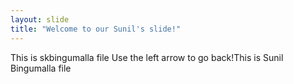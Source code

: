 ```yaml
---
layout: slide
title: "Welcome to our Sunil's slide!"
---
```

This is skbingumalla file
Use the left arrow to go back!This is Sunil Bingumalla file
